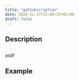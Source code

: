 ```yaml
---
title: "getSubscription"
date: 2020-12-27T22:09:37+01:00
draft: false
---
```

## Description
```php

```
asdf
## Example
```php

```